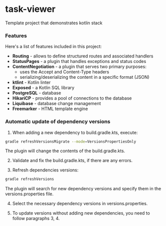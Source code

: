 # task-viewer
Template project that demonstrates kotlin stack

### Features
Here's a list of features included in this project:
- **Routing** - allows to define structured routes and associated handlers
- **StatusPages** - a plugin that handles exceptions and status codes
- **ContentNegotiation** - a plugin that serves two primary purposes:
   + uses the Accept and Content-Type headers
   + serializing/deserializing the content in a specific format (JSON)
- **ktlint** - Kotlin linter
- **Exposed** - a Kotlin SQL library
- **PostgreSQL** - database
- **HikariCP** - provides a pool of connections to the database
- **Liquibase** - database change management
- **Freemarker** - HTML template engine


### Automatic update of dependency versions
1) When adding a new dependency to build.gradle.kts, execute:

```bash
gradle refreshVersionsMigrate --mode=VersionsPropertiesOnly
```
The plugin will change the contents of the build.gradle.kts.

2) Validate and fix the build.gradle.kts, if there are any errors.

3) Refresh dependencies versions:
```bash
gradle refreshVersions
```
The plugin will search for new dependency versions and specify them in the versions.properties file.

4) Select the necessary dependency versions in versions.properties.

5) To update versions without adding new dependencies, you need to follow paragraphs 3, 4.
